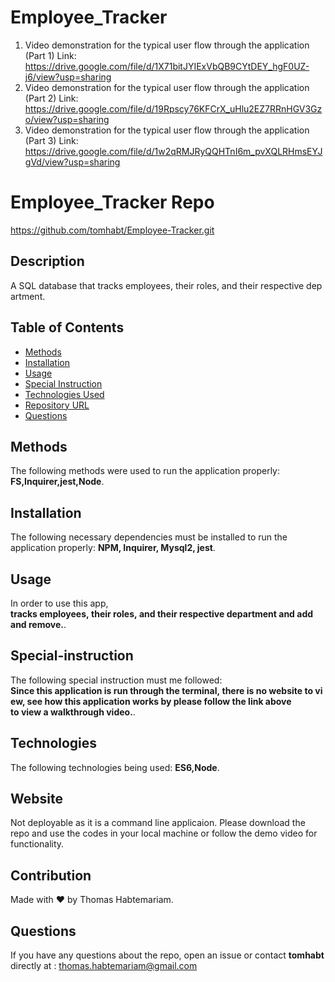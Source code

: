 
# Employee_Tracker 
1. Video demonstration for the typical user flow through the application (Part 1) Link: 
https://drive.google.com/file/d/1X71bitJYIExVbQB9CYtDEY_hgF0UZ-j6/view?usp=sharing
2. Video demonstration for the typical user flow through the application (Part 2) Link: 
https://drive.google.com/file/d/19Rpscy76KFCrX_uHlu2EZ7RRnHGV3Gzo/view?usp=sharing
3. Video demonstration for the typical user flow through the application (Part 3) Link: 
https://drive.google.com/file/d/1w2qRMJRyQQHTnI6m_pvXQLRHmsEYJgVd/view?usp=sharing

# Employee_Tracker Repo
  https://github.com/tomhabt/Employee-Tracker.git

  ## Description
  A SQL database that tracks employees, their roles, and their respective department.
  
  ## Table of Contents 
  * [Methods](#methods) 
  * [Installation](#installation) 
  * [Usage](#usage) 
  * [Special Instruction](#special-instruction)
  * [Technologies Used](#technologies)
  * [Repository URL](#website)
  * [Questions](#questions)
  
  ## Methods
  The following methods were used to run the application properly: **FS,Inquirer,jest,Node**.
   
  ## Installation
  The following necessary dependencies must be installed to run the application properly: **NPM, Inquirer, Mysql2, jest**.
  ## Usage
  In order to use this app, **tracks employees, their roles, and their respective department and add and remove.**.
   
  ## Special-instruction
  The following special instruction must me followed: **Since this application is run through the terminal, there is no website to view, see how this application works by please follow the link above to view a walkthrough video.**.
  ## Technologies 
  The following technologies being used: **ES6,Node**.
  ## Website
  Not deployable as it is a command line applicaion. Please download the repo and use the codes in your local machine or follow the demo video for functionality.
  ## Contribution
  Made with ❤️ by Thomas Habtemariam.
  ## Questions
  If you have any questions about the repo, open an issue or contact **tomhabt** directly at : thomas.habtemariam@gmail.com